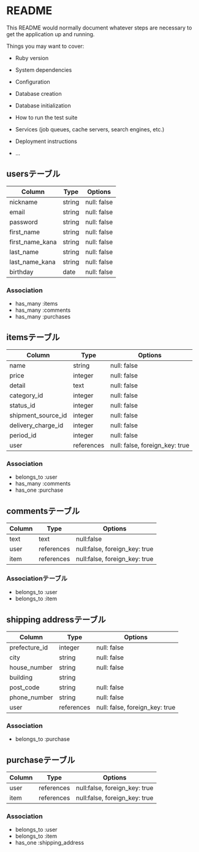# README

This README would normally document whatever steps are necessary to get the
application up and running.

Things you may want to cover:

* Ruby version

* System dependencies

* Configuration

* Database creation

* Database initialization

* How to run the test suite

* Services (job queues, cache servers, search engines, etc.)

* Deployment instructions

* ...

## usersテーブル

| Column | Type         | Options              |
| ------ | ------------ | -------------------- |
| nickname         | string       | null: false          |
| email            | string       | null: false          |
| password         | string       | null: false          |
| first_name       | string       | null: false          |
| first_name_kana  | string       | null: false          |
| last_name        | string       | null: false          |
| last_name_kana   | string       | null: false          |
| birthday         | date         | null: false          |


### Association
- has_many :items
- has_many :comments
- has_many :purchases

## itemsテーブル

| Column              | Type         | Options                        |
| ------------------- | ------------ | -------------------------------|
| name                | string       | null: false                    |
| price               | integer      | null: false                    |
| detail              | text         | null: false                    |
| category_id         | integer      | null: false                    |
| status_id           | integer      | null: false                    |
| shipment_source_id  | integer      | null: false                    |
| delivery_charge_id  | integer      | null: false                    |
| period_id           | integer      | null: false                    |
| user                | references   | null: false, foreign_key: true |


### Association

- belongs_to :user
- has_many   :comments
- has_one    :purchase

## commentsテーブル

| Column | Type         | Options                       |
| ------ | ------------ | ------------------------------|
| text   | text         | null:false                    |
| user   | references   | null:false, foreign_key: true |
| item   | references   | null:false, foreign_key: true |

### Associationテーブル

- belongs_to :user
- belongs_to :item


## shipping addressテーブル

| Column          | Type         | Options                       |
| --------------- | ------------ | ------------------------------|
| prefecture_id   | integer      | null: false                   |
| city            | string       | null: false                   |
| house_number    | string       | null: false                   |
| building        | string       |                               |
| post_code       | string       | null: false                   |
| phone_number    | string       | null: false                   |
| user            | references   | null: false, foreign_key: true|

### Association
- belongs_to :purchase

## purchaseテーブル
| Column          | Type         | Options                       |
| --------------- | ------------ | ------------------------------|
| user            | references   | null:false, foreign_key: true |
| item            | references   | null:false, foreign_key: true |

### Association
- belongs_to :user
- belongs_to :item
- has_one    :shipping_address